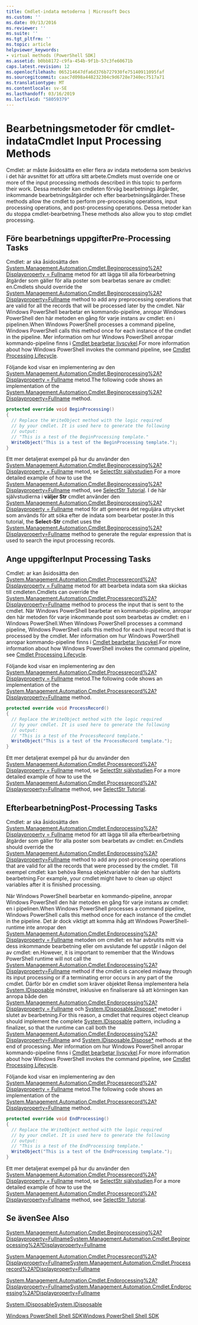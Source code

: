 ```yaml
---
title: Cmdlet-indata metoderna | Microsoft Docs
ms.custom: ''
ms.date: 09/13/2016
ms.reviewer: ''
ms.suite: ''
ms.tgt_pltfrm: ''
ms.topic: article
helpviewer_keywords:
- virtual methods (PowerShell SDK]
ms.assetid: b0bb8172-c9fa-454b-9f1b-57c3fe60671b
caps.latest.revision: 12
ms.openlocfilehash: 065214647dfa6d376b727930fe75140911095faf
ms.sourcegitcommit: caac7d098a448232304c9d6728e7340ec7517a71
ms.translationtype: MT
ms.contentlocale: sv-SE
ms.lasthandoff: 03/16/2019
ms.locfileid: "58059379"
---
```

# <a name="cmdlet-input-processing-methods"></a><span data-ttu-id="683b6-102">Bearbetningsmetoder för cmdlet-indata</span><span class="sxs-lookup"><span data-stu-id="683b6-102">Cmdlet Input Processing Methods</span></span>

<span data-ttu-id="683b6-103">Cmdlet: ar måste åsidosätta en eller flera av indata metoderna som beskrivs i det här avsnittet för att utföra sitt arbete.</span><span class="sxs-lookup"><span data-stu-id="683b6-103">Cmdlets must override one or more of the input processing methods described in this topic to perform their work.</span></span> <span data-ttu-id="683b6-104">Dessa metoder kan cmdleten förväg bearbetnings åtgärder, inkommande bearbetningsåtgärder och efter bearbetningsåtgärder.</span><span class="sxs-lookup"><span data-stu-id="683b6-104">These methods allow the cmdlet to perform pre-processing operations, input processing operations, and post-processing operations.</span></span> <span data-ttu-id="683b6-105">Dessa metoder kan du stoppa cmdlet-bearbetning.</span><span class="sxs-lookup"><span data-stu-id="683b6-105">These methods also allow you to stop cmdlet processing.</span></span>

## <a name="pre-processing-tasks"></a><span data-ttu-id="683b6-106">Före bearbetnings uppgifter</span><span class="sxs-lookup"><span data-stu-id="683b6-106">Pre-Processing Tasks</span></span>

<span data-ttu-id="683b6-107">Cmdlet: ar ska åsidosätta den [System.Management.Automation.Cmdlet.Beginprocessing%2A? Displayproperty = Fullname](/dotnet/api/system.management.automation.cmdlet.beginprocessing?view=powershellsdk-1.1.0) metod för att lägga till alla förbearbetning åtgärder som gäller för alla poster som bearbetas senare av cmdlet: en.</span><span class="sxs-lookup"><span data-stu-id="683b6-107">Cmdlets should override the [System.Management.Automation.Cmdlet.Beginprocessing%2A?Displayproperty=Fullname](/dotnet/api/system.management.automation.cmdlet.beginprocessing?view=powershellsdk-1.1.0) method to add any preprocessing operations that are valid for all the records that will be processed later by the cmdlet.</span></span> <span data-ttu-id="683b6-108">När Windows PowerShell bearbetar en kommando-pipeline, anropar Windows PowerShell den här metoden en gång för varje instans av cmdlet: en i pipelinen.</span><span class="sxs-lookup"><span data-stu-id="683b6-108">When Windows PowerShell processes a command pipeline, Windows PowerShell calls this method once for each instance of the cmdlet in the pipeline.</span></span> <span data-ttu-id="683b6-109">Mer information om hur Windows PowerShell anropar kommando-pipeline finns i [Cmdlet bearbetar livscykel](https://msdn.microsoft.com/en-us/3202f55c-314d-4ac3-ad78-4c7ca72253c5).</span><span class="sxs-lookup"><span data-stu-id="683b6-109">For more information about how Windows PowerShell invokes the command pipeline, see [Cmdlet Processing Lifecycle](https://msdn.microsoft.com/en-us/3202f55c-314d-4ac3-ad78-4c7ca72253c5).</span></span>

<span data-ttu-id="683b6-110">Följande kod visar en implementering av den [System.Management.Automation.Cmdlet.Beginprocessing%2A? Displayproperty = Fullname](/dotnet/api/system.management.automation.cmdlet.beginprocessing?view=powershellsdk-1.1.0) metod.</span><span class="sxs-lookup"><span data-stu-id="683b6-110">The following code shows an implementation of the [System.Management.Automation.Cmdlet.Beginprocessing%2A?Displayproperty=Fullname](/dotnet/api/system.management.automation.cmdlet.beginprocessing?view=powershellsdk-1.1.0) method.</span></span>

```csharp
protected override void BeginProcessing()
{
  // Replace the WriteObject method with the logic required
  // by your cmdlet. It is used here to generate the following
  // output:
  // "This is a test of the BeginProcessing template."
  WriteObject("This is a test of the BeginProcessing template.");
}
```

<span data-ttu-id="683b6-111">Ett mer detaljerat exempel på hur du använder den [System.Management.Automation.Cmdlet.Beginprocessing%2A? Displayproperty = Fullname](/dotnet/api/system.management.automation.cmdlet.beginprocessing?view=powershellsdk-1.1.0) metod, se [SelectStr självstudien](./selectstr-tutorial.md).</span><span class="sxs-lookup"><span data-stu-id="683b6-111">For a more detailed example of how to use the [System.Management.Automation.Cmdlet.Beginprocessing%2A?Displayproperty=Fullname](/dotnet/api/system.management.automation.cmdlet.beginprocessing?view=powershellsdk-1.1.0) method, see [SelectStr Tutorial](./selectstr-tutorial.md).</span></span> <span data-ttu-id="683b6-112">I de här självstudierna i **väljer Str** cmdlet använder den [System.Management.Automation.Cmdlet.Beginprocessing%2A? Displayproperty = Fullname](/dotnet/api/system.management.automation.cmdlet.beginprocessing?view=powershellsdk-1.1.0) metod för att generera det reguljära uttrycket som används för att söka efter de indata som bearbetar poster.</span><span class="sxs-lookup"><span data-stu-id="683b6-112">In this tutorial, the **Select-Str** cmdlet uses the [System.Management.Automation.Cmdlet.Beginprocessing%2A?Displayproperty=Fullname](/dotnet/api/system.management.automation.cmdlet.beginprocessing?view=powershellsdk-1.1.0) method to generate the regular expression that is used to search the input processing records.</span></span>

## <a name="input-processing-tasks"></a><span data-ttu-id="683b6-113">Ange uppgifter</span><span class="sxs-lookup"><span data-stu-id="683b6-113">Input Processing Tasks</span></span>

<span data-ttu-id="683b6-114">Cmdlet: ar kan åsidosätta den [System.Management.Automation.Cmdlet.Processrecord%2A? Displayproperty = Fullname](/dotnet/api/system.management.automation.cmdlet.processrecord?view=powershellsdk-1.1.0) metod för att bearbeta indata som ska skickas till cmdleten.</span><span class="sxs-lookup"><span data-stu-id="683b6-114">Cmdlets can override the [System.Management.Automation.Cmdlet.Processrecord%2A?Displayproperty=Fullname](/dotnet/api/system.management.automation.cmdlet.processrecord?view=powershellsdk-1.1.0) method to process the input that is sent to the cmdlet.</span></span> <span data-ttu-id="683b6-115">När Windows PowerShell bearbetar en kommando-pipeline, anropar den här metoden för varje inkommande post som bearbetas av cmdlet: en i Windows PowerShell.</span><span class="sxs-lookup"><span data-stu-id="683b6-115">When Windows PowerShell processes a command pipeline, Windows PowerShell calls this method for each input record that is processed by the cmdlet.</span></span> <span data-ttu-id="683b6-116">Mer information om hur Windows PowerShell anropar kommando-pipeline finns i [Cmdlet bearbetar livscykel](https://msdn.microsoft.com/en-us/3202f55c-314d-4ac3-ad78-4c7ca72253c5).</span><span class="sxs-lookup"><span data-stu-id="683b6-116">For more information about how Windows PowerShell invokes the command pipeline, see [Cmdlet Processing Lifecycle](https://msdn.microsoft.com/en-us/3202f55c-314d-4ac3-ad78-4c7ca72253c5).</span></span>

<span data-ttu-id="683b6-117">Följande kod visar en implementering av den [System.Management.Automation.Cmdlet.Processrecord%2A? Displayproperty = Fullname](/dotnet/api/system.management.automation.cmdlet.processrecord?view=powershellsdk-1.1.0) metod.</span><span class="sxs-lookup"><span data-stu-id="683b6-117">The following code shows an implementation of the [System.Management.Automation.Cmdlet.Processrecord%2A?Displayproperty=Fullname](/dotnet/api/system.management.automation.cmdlet.processrecord?view=powershellsdk-1.1.0) method.</span></span>

```csharp
protected override void ProcessRecord()
{
  // Replace the WriteObject method with the logic required
  // by your cmdlet. It is used here to generate the following
  // output:
  // "This is a test of the ProcessRecord template."
  WriteObject("This is a test of the ProcessRecord template.");
}
```

<span data-ttu-id="683b6-118">Ett mer detaljerat exempel på hur du använder den [System.Management.Automation.Cmdlet.Processrecord%2A? Displayproperty = Fullname](/dotnet/api/system.management.automation.cmdlet.processrecord?view=powershellsdk-1.1.0) metod, se [SelectStr självstudien](./selectstr-tutorial.md).</span><span class="sxs-lookup"><span data-stu-id="683b6-118">For a more detailed example of how to use the [System.Management.Automation.Cmdlet.Processrecord%2A?Displayproperty=Fullname](/dotnet/api/system.management.automation.cmdlet.processrecord?view=powershellsdk-1.1.0) method, see [SelectStr Tutorial](./selectstr-tutorial.md).</span></span>

## <a name="post-processing-tasks"></a><span data-ttu-id="683b6-119">Efterbearbetning</span><span class="sxs-lookup"><span data-stu-id="683b6-119">Post-Processing Tasks</span></span>

<span data-ttu-id="683b6-120">Cmdlet: ar ska åsidosätta den [System.Management.Automation.Cmdlet.Endprocessing%2A? Displayproperty = Fullname](/dotnet/api/system.management.automation.cmdlet.endprocessing?view=powershellsdk-1.1.0) metod för att lägga till alla efterbearbetning åtgärder som gäller för alla poster som bearbetats av cmdlet: en.</span><span class="sxs-lookup"><span data-stu-id="683b6-120">Cmdlets should override the [System.Management.Automation.Cmdlet.Endprocessing%2A?Displayproperty=Fullname](/dotnet/api/system.management.automation.cmdlet.endprocessing?view=powershellsdk-1.1.0) method to add any post-processing operations that are valid for all the records that were processed by the cmdlet.</span></span> <span data-ttu-id="683b6-121">Till exempel cmdlet: kan behöva Rensa objektvariabler när den har slutförts bearbetning.</span><span class="sxs-lookup"><span data-stu-id="683b6-121">For example, your cmdlet might have to clean up object variables after it is finished processing.</span></span>

<span data-ttu-id="683b6-122">När Windows PowerShell bearbetar en kommando-pipeline, anropar Windows PowerShell den här metoden en gång för varje instans av cmdlet: en i pipelinen.</span><span class="sxs-lookup"><span data-stu-id="683b6-122">When Windows PowerShell processes a command pipeline, Windows PowerShell calls this method once for each instance of the cmdlet in the pipeline.</span></span> <span data-ttu-id="683b6-123">Det är dock viktigt att komma ihåg att Windows PowerShell-runtime inte anropar den [System.Management.Automation.Cmdlet.Endprocessing%2A? Displayproperty = Fullname](/dotnet/api/system.management.automation.cmdlet.endprocessing?view=powershellsdk-1.1.0) metoden om cmdlet: en har avbrutits mitt via dess inkommande bearbetning eller om avslutande fel uppstår i någon del av cmdlet: en.</span><span class="sxs-lookup"><span data-stu-id="683b6-123">However, it is important to remember that the Windows PowerShell runtime will not call the [System.Management.Automation.Cmdlet.Endprocessing%2A?Displayproperty=Fullname](/dotnet/api/system.management.automation.cmdlet.endprocessing?view=powershellsdk-1.1.0) method if the cmdlet is canceled midway through its input processing or if a terminating error occurs in any part of the cmdlet.</span></span> <span data-ttu-id="683b6-124">Därför bör en cmdlet som kräver objektet Rensa implementera hela [System.IDisposable](/dotnet/api/System.IDisposable) mönstret, inklusive en finaliserare så att körningen kan anropa både den [ System.Management.Automation.Cmdlet.Endprocessing%2A? Displayproperty = Fullname](/dotnet/api/system.management.automation.cmdlet.endprocessing?view=powershellsdk-1.1.0) och [System.IDisposable.Dispose\*](/dotnet/api/System.IDisposable.Dispose) metoder i slutet av bearbetning.</span><span class="sxs-lookup"><span data-stu-id="683b6-124">For this reason, a cmdlet that requires object cleanup should implement the complete [System.IDisposable](/dotnet/api/System.IDisposable) pattern, including a finalizer, so that the runtime can call both the [System.Management.Automation.Cmdlet.Endprocessing%2A?Displayproperty=Fullname](/dotnet/api/system.management.automation.cmdlet.endprocessing?view=powershellsdk-1.1.0) and [System.IDisposable.Dispose\*](/dotnet/api/System.IDisposable.Dispose) methods at the end of processing.</span></span> <span data-ttu-id="683b6-125">Mer information om hur Windows PowerShell anropar kommando-pipeline finns i [Cmdlet bearbetar livscykel](https://msdn.microsoft.com/en-us/3202f55c-314d-4ac3-ad78-4c7ca72253c5).</span><span class="sxs-lookup"><span data-stu-id="683b6-125">For more information about how Windows PowerShell invokes the command pipeline, see [Cmdlet Processing Lifecycle](https://msdn.microsoft.com/en-us/3202f55c-314d-4ac3-ad78-4c7ca72253c5).</span></span>

<span data-ttu-id="683b6-126">Följande kod visar en implementering av den [System.Management.Automation.Cmdlet.Processrecord%2A? Displayproperty = Fullname](/dotnet/api/system.management.automation.cmdlet.processrecord?view=powershellsdk-1.1.0) metod.</span><span class="sxs-lookup"><span data-stu-id="683b6-126">The following code shows an implementation of the [System.Management.Automation.Cmdlet.Processrecord%2A?Displayproperty=Fullname](/dotnet/api/system.management.automation.cmdlet.processrecord?view=powershellsdk-1.1.0) method.</span></span>

```csharp
protected override void EndProcessing()
{
  // Replace the WriteObject method with the logic required
  // by your cmdlet. It is used here to generate the following
  // output:
  // "This is a test of the EndProcessing template."
  WriteObject("This is a test of the EndProcessing template.");
}
```

<span data-ttu-id="683b6-127">Ett mer detaljerat exempel på hur du använder den [System.Management.Automation.Cmdlet.Processrecord%2A? Displayproperty = Fullname](/dotnet/api/system.management.automation.cmdlet.processrecord?view=powershellsdk-1.1.0) metod, se [SelectStr självstudien](./selectstr-tutorial.md).</span><span class="sxs-lookup"><span data-stu-id="683b6-127">For a more detailed example of how to use the [System.Management.Automation.Cmdlet.Processrecord%2A?Displayproperty=Fullname](/dotnet/api/system.management.automation.cmdlet.processrecord?view=powershellsdk-1.1.0) method, see [SelectStr Tutorial](./selectstr-tutorial.md).</span></span>

## <a name="see-also"></a><span data-ttu-id="683b6-128">Se även</span><span class="sxs-lookup"><span data-stu-id="683b6-128">See Also</span></span>

[<span data-ttu-id="683b6-129">System.Management.Automation.Cmdlet.Beginprocessing%2A?Displayproperty=Fullname</span><span class="sxs-lookup"><span data-stu-id="683b6-129">System.Management.Automation.Cmdlet.Beginprocessing%2A?Displayproperty=Fullname</span></span>](/dotnet/api/system.management.automation.cmdlet.beginprocessing?view=powershellsdk-1.1.0)

[<span data-ttu-id="683b6-130">System.Management.Automation.Cmdlet.Processrecord%2A?Displayproperty=Fullname</span><span class="sxs-lookup"><span data-stu-id="683b6-130">System.Management.Automation.Cmdlet.Processrecord%2A?Displayproperty=Fullname</span></span>](/dotnet/api/system.management.automation.cmdlet.processrecord?view=powershellsdk-1.1.0)

[<span data-ttu-id="683b6-131">System.Management.Automation.Cmdlet.Endprocessing%2A?Displayproperty=Fullname</span><span class="sxs-lookup"><span data-stu-id="683b6-131">System.Management.Automation.Cmdlet.Endprocessing%2A?Displayproperty=Fullname</span></span>](/dotnet/api/system.management.automation.cmdlet.endprocessing?view=powershellsdk-1.1.0)

[<span data-ttu-id="683b6-132">System.IDisposable</span><span class="sxs-lookup"><span data-stu-id="683b6-132">System.IDisposable</span></span>](/dotnet/api/System.IDisposable)

[<span data-ttu-id="683b6-133">Windows PowerShell Shell SDK</span><span class="sxs-lookup"><span data-stu-id="683b6-133">Windows PowerShell Shell SDK</span></span>](../windows-powershell-reference.md)
